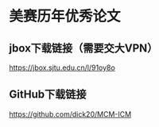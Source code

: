 # 美赛历年优秀论文

## jbox下载链接（需要交大VPN）
https://jbox.sjtu.edu.cn/l/91oy8o

## GitHub下载链接
https://github.com/dick20/MCM-ICM